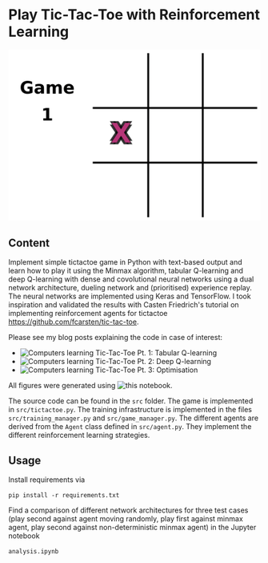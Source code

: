 # Play Tic-Tac-Toe with Reinforcement Learning

![gameplay-animation](figures/1_minimax_vs_minimax_game_play.gif)


## Content

Implement simple tictactoe game in Python with text-based output and learn how to play it using the Minmax algorithm, tabular Q-learning and deep Q-learning with dense and covolutional neural networks using a dual network architecture, dueling network and (prioritised) experience replay. The neural networks are implemented using Keras and TensorFlow. I took inspiration and validated the results with Casten Friedrich's tutorial on implementing reinforcement agents for tictactoe https://github.com/fcarsten/tic-tac-toe.

Please see my blog posts explaining the code in case of interest:
-  ![Computers learning Tic-Tac-Toe Pt. 1: Tabular Q-learning](https://kunkelalexander.github.io/blog/computers-learning-tic-tac-toe-tabular-q/)
-  ![Computers learning Tic-Tac-Toe Pt. 2: Deep Q-learning](https://kunkelalexander.github.io/blog/computers-learning-tic-tac-toe-deep-q/)
-  ![Computers learning Tic-Tac-Toe Pt. 3: Optimisation](https://kunkelalexander.github.io/blog/computers-learning-tic-tac-toe-optimisation/)

All figures were generated using ![this notebook](blog_post.ipynb).

The source code can be found in the ```src``` folder. The game is implemented in ```src/tictactoe.py```. The training infrastructure is implemented in the files ```src/training_manager.py``` and ```src/game_manager.py```. The different agents are derived from the ```Agent``` class defined in ```src/agent.py```. They implement the different reinforcement learning strategies.

## Usage

Install requirements via

```
pip install -r requirements.txt
```

Find a comparison of different network architectures for three test cases (play second against agent moving randomly, play first against minmax agent, play second against non-deterministic minmax agent) in the Jupyter notebook

```
analysis.ipynb
```
